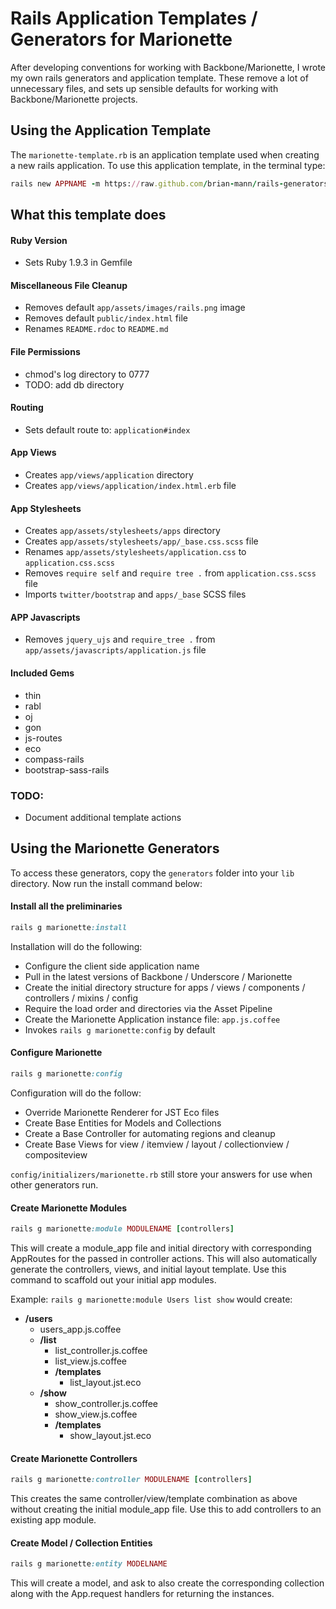 # Rails Application Templates / Generators for Marionette

After developing conventions for working with Backbone/Marionette, I wrote my own rails generators and application template.  These remove a lot of unnecessary files, and sets up sensible defaults for working with Backbone/Marionette projects.

## Using the Application Template

The `marionette-template.rb` is an application template used when creating a new rails application.  To use this application template, in the terminal type:

```ruby
rails new APPNAME -m https://raw.github.com/brian-mann/rails-generators/master/marionette-template.rb
```

## What this template does

#### Ruby Version
* Sets Ruby 1.9.3 in Gemfile

#### Miscellaneous File Cleanup
* Removes default `app/assets/images/rails.png` image
* Removes default `public/index.html` file
* Renames `README.rdoc` to `README.md`

#### File Permissions
* chmod's log directory to 0777
* TODO: add db directory

#### Routing
* Sets default route to: `application#index`

#### App Views
* Creates `app/views/application` directory
* Creates `app/views/application/index.html.erb` file

#### App Stylesheets
* Creates `app/assets/stylesheets/apps` directory
* Creates `app/assets/stylesheets/app/_base.css.scss` file
* Renames `app/assets/stylesheets/application.css` to `application.css.scss`
* Removes `require self` and `require tree .` from `application.css.scss` file
* Imports `twitter/bootstrap` and `apps/_base` SCSS files

#### APP Javascripts
* Removes `jquery_ujs` and `require_tree .` from `app/assets/javascripts/application.js` file

#### Included Gems
* thin
* rabl
* oj
* gon
* js-routes
* eco
* compass-rails
* bootstrap-sass-rails

### TODO:
* Document additional template actions

## Using the Marionette Generators
To access these generators, copy the `generators` folder into your `lib` directory.  Now run the install command below:

#### Install all the preliminaries

```ruby
rails g marionette:install
```

Installation will do the following:
* Configure the client side application name
* Pull in the latest versions of Backbone / Underscore / Marionette
* Create the initial directory structure for apps / views / components / controllers / mixins / config
* Require the load order and directories via the Asset Pipeline
* Create the Marionette Application instance file: `app.js.coffee`
* Invokes `rails g marionette:config` by default

#### Configure Marionette

```ruby
rails g marionette:config
```

Configuration will do the follow:
* Override Marionette Renderer for JST Eco files
* Create Base Entities for Models and Collections
* Create a Base Controller for automating regions and cleanup
* Create Base Views for view / itemview / layout / collectionview / compositeview

`config/initializers/marionette.rb` still store your answers for use when other generators run.

#### Create Marionette Modules

```ruby
rails g marionette:module MODULENAME [controllers]
```

This will create a module_app file and initial directory with corresponding AppRoutes for the passed in controller actions.  This will also automatically generate the controllers, views, and initial layout template.  Use this command to scaffold out your initial app modules.

Example: `rails g marionette:module Users list show` would create:

* __/users__
	* users_app.js.coffee
	* __/list__
		* list_controller.js.coffee
		* list_view.js.coffee
		* __/templates__
			* list_layout.jst.eco
	* __/show__
		* show_controller.js.coffee
		* show_view.js.coffee
		* __/templates__
			* show_layout.jst.eco

#### Create Marionette Controllers

```ruby
rails g marionette:controller MODULENAME [controllers]
```

This creates the same controller/view/template combination as above without creating the initial module_app file.  Use this to add controllers to an existing app module.

#### Create Model / Collection Entities

```ruby
rails g marionette:entity MODELNAME
```

This will create a model, and ask to also create the corresponding collection along with the App.request handlers for returning the instances.